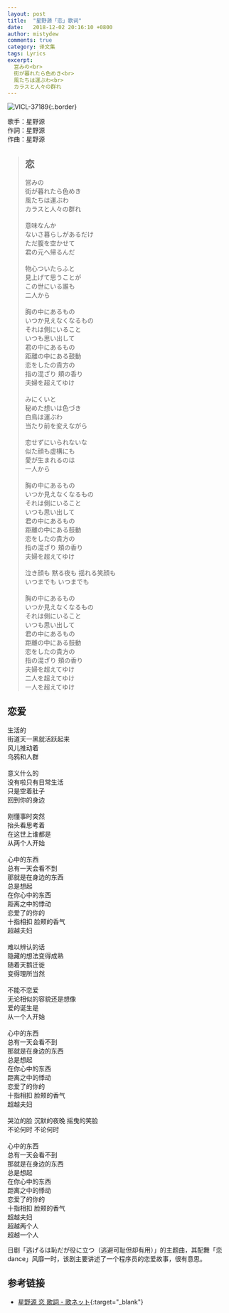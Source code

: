 ```yaml
---
layout: post
title:  "星野源「恋」歌词"
date:   2018-12-02 20:16:10 +0800
author: mistydew
comments: true
category: 译文集
tags: Lyrics
excerpt:
  営みの<br>
  街が暮れたら色めき<br>
  風たちは運ぶわ<br>
  カラスと人々の群れ
---
```

![VICL-37189](https://is2-ssl.mzstatic.com/image/thumb/Music71/v4/42/01/e7/4201e774-9394-bb71-7968-fd4630bbfbeb/source/600x600bb.jpg){:.border}

歌手：星野源<br>
作詞：星野源<br>
作曲：星野源

<blockquote class="original">
  <h2>恋</h2>
  <p>
    営みの<br>
    街が暮れたら色めき<br>
    風たちは運ぶわ<br>
    カラスと人々の群れ<br>
    <br>
    意味なんか<br>
    ないさ暮らしがあるだけ<br>
    ただ腹を空かせて<br>
    君の元へ帰るんだ<br>
    <br>
    物心ついたらふと<br>
    見上げて思うことが<br>
    この世にいる誰も<br>
    二人から<br>
    <br>
    胸の中にあるもの<br>
    いつか見えなくなるもの<br>
    それは側にいること<br>
    いつも思い出して<br>
    君の中にあるもの<br>
    距離の中にある鼓動<br>
    恋をしたの貴方の<br>
    指の混ざり 頬の香り<br>
    夫婦を超えてゆけ<br>
    <br>
    みにくいと<br>
    秘めた想いは色づき<br>
    白鳥は運ぶわ<br>
    当たり前を変えながら<br>
    <br>
    恋せずにいられないな<br>
    似た顔も虚構にも<br>
    愛が生まれるのは<br>
    一人から<br>
    <br>
    胸の中にあるもの<br>
    いつか見えなくなるもの<br>
    それは側にいること<br>
    いつも思い出して<br>
    君の中にあるもの<br>
    距離の中にある鼓動<br>
    恋をしたの貴方の<br>
    指の混ざり 頬の香り<br>
    夫婦を超えてゆけ<br>
    <br>
    泣き顔も 黙る夜も 揺れる笑顔も<br>
    いつまでも いつまでも<br>
    <br>
    胸の中にあるもの<br>
    いつか見えなくなるもの<br>
    それは側にいること<br>
    いつも思い出して<br>
    君の中にあるもの<br>
    距離の中にある鼓動<br>
    恋をしたの貴方の<br>
    指の混ざり 頬の香り<br>
    夫婦を超えてゆけ<br>
    二人を超えてゆけ<br>
    一人を超えてゆけ
  </p>
</blockquote>

<div class="translation">
  <h2>恋爱</h2>
  <p>
    生活的<br>
    街道天一黑就活跃起来<br>
    风儿推动着<br>
    乌鸦和人群<br>
    <br>
    意义什么的<br>
    没有啦只有日常生活<br>
    只是空着肚子<br>
    回到你的身边<br>
    <br>
    刚懂事时突然<br>
    抬头看思考着<br>
    在这世上谁都是<br>
    从两个人开始<br>
    <br>
    心中的东西<br>
    总有一天会看不到<br>
    那就是在身边的东西<br>
    总是想起<br>
    在你心中的东西<br>
    距离之中的悸动<br>
    恋爱了的你的<br>
    十指相扣 脸颊的香气<br>
    超越夫妇<br>
    <br>
    难以辨认的话<br>
    隐藏的想法变得成熟<br>
    随着天鹅迁徙<br>
    变得理所当然<br>
    <br>
    不能不恋爱<br>
    无论相似的容貌还是想像<br>
    爱的诞生是<br>
    从一个人开始<br>
    <br>
    心中的东西<br>
    总有一天会看不到<br>
    那就是在身边的东西<br>
    总是想起<br>
    在你心中的东西<br>
    距离之中的悸动<br>
    恋爱了的你的<br>
    十指相扣 脸颊的香气<br>
    超越夫妇<br>
    <br>
    哭泣的脸 沉默的夜晚 摇曳的笑脸<br>
    不论何时 不论何时<br>
    <br>
    心中的东西<br>
    总有一天会看不到<br>
    那就是在身边的东西<br>
    总是想起<br>
    在你心中的东西<br>
    距离之中的悸动<br>
    恋爱了的你的<br>
    十指相扣 脸颊的香气<br>
    超越夫妇<br>
    超越两个人<br>
    超越一个人
  </p>
</div>

日剧「逃げるは恥だが役に立つ（逃避可耻但却有用）」的主题曲，其配舞「恋 dance」风靡一时，该剧主要讲述了一个程序员的恋爱故事，很有意思。

## 参考链接

* [星野源 恋 歌詞 - 歌ネット](https://www.uta-net.com/song/216304/){:target="_blank"}
